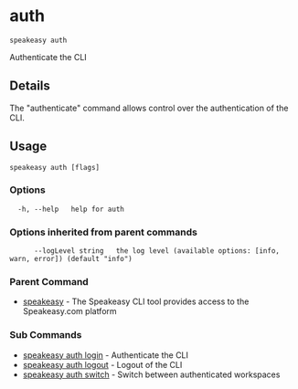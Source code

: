 # auth  
`speakeasy auth`  


Authenticate the CLI  

## Details

The "authenticate" command allows control over the authentication of the CLI.

## Usage

```
speakeasy auth [flags]
```

### Options

```
  -h, --help   help for auth
```

### Options inherited from parent commands

```
      --logLevel string   the log level (available options: [info, warn, error]) (default "info")
```

### Parent Command

* [speakeasy](../README.md)	 - The Speakeasy CLI tool provides access to the Speakeasy.com platform
### Sub Commands

* [speakeasy auth login](login.md)	 - Authenticate the CLI
* [speakeasy auth logout](logout.md)	 - Logout of the CLI
* [speakeasy auth switch](switch.md)	 - Switch between authenticated workspaces

